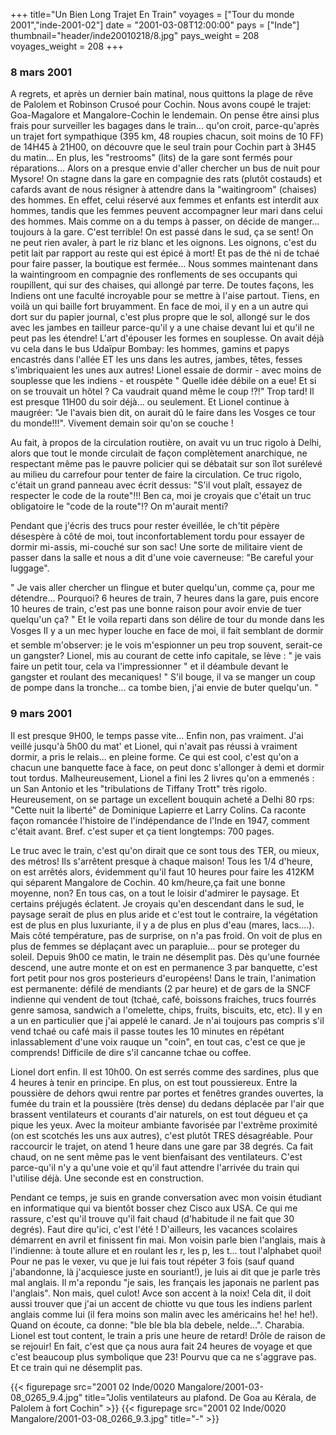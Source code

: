 +++
title="Un Bien Long Trajet En Train"
voyages = ["Tour du monde 2001","inde-2001-02"]
date = "2001-03-08T12:00:00"
pays = ["Inde"]
thumbnail="header/inde20010218/8.jpg"
pays_weight = 208
voyages_weight = 208
+++
### 8 mars 2001

A regrets, et après un dernier bain matinal, nous quittons la plage de rêve 
de Palolem et Robinson Crusoé pour Cochin. Nous avons coupé le trajet: Goa-Magalore 
et Mangalore-Cochin le lendemain. On pense être ainsi plus frais pour surveiller 
les bagages dans le train... qu'on croit, parce-qu'après un trajet fort sympathique 
(395 km, 48 roupies chacun, soit moins de 10 FF) de 14H45 à 21H00, on découvre 
que le seul train pour Cochin part à 3H45 du matin... En plus, les "restrooms" 
(lits) de la gare sont fermés pour réparations... Alors on a presque envie d'aller 
chercher un bus de nuit pour Mysore! On stagne dans la gare en compagnie des 
rats (plutôt costauds) et cafards avant de nous résigner à attendre dans la 
"waitingroom" (chaises) des hommes. En effet, celui réservé aux femmes et enfants 
est interdit aux hommes, tandis que les femmes peuvent accompagner leur mari 
dans celui des hommes. Mais comme on a du temps à passer, on décide de manger... 
toujours à la gare. C'est terrible! On est passé dans le sud, ça se sent! On 
ne peut rien avaler, à part le riz blanc et les oignons. Les oignons, c'est 
du petit lait par rapport au reste qui est épicé à mort! Et pas de thé ni de 
tchaé pour faire passer, la boutique est fermée... Nous sommes maintenant dans 
la waintingroom en compagnie des ronflements de ses occupants qui roupillent, 
qui sur des chaises, qui allongé par terre. De toutes façons, les Indiens ont 
une faculté incroyable pour se mettre à l'aise partout. Tiens, en voilà un qui 
baille fort bruyamment. En face de moi, il y en a un autre qui dort sur du papier 
journal, c'est plus propre que le sol, allongé sur le dos avec les jambes en 
tailleur parce-qu'il y a une chaise devant lui et qu'il ne peut pas les étendre! 
L'art d'épouser les formes en souplesse. On avait déjà vu cela dans le bus Udaïpur 
Bombay: les hommes, gamins et papys encastrés dans l'allée ET les uns dans les 
autres, jambes, têtes, fesses s'imbriquaient les unes aux autres! Lionel essaie 
de dormir - avec moins de souplesse que les indiens - et rouspète " Quelle idée 
débile on a eue! Et si on se trouvait un hôtel ? Ca vaudrait quand même le coup 
!?!" Trop tard! Il est presque 11H00 du soir déjà... ou seulement. Et Lionel 
continue à maugréer: "Je l'avais bien dit, on aurait dû le faire dans les Vosges 
ce tour du monde!!!". Vivement demain soir qu'on se couche !

Au fait, à propos de la circulation routière, on avait vu un truc rigolo à 
Delhi, alors que tout le monde circulait de façon complètement anarchique, ne 
respectant même pas le pauvre policier qui se débatait sur son îlot surélevé 
au milieu du carrefour pour tenter de faire la circulation. Ce truc rigolo, 
c'était un grand panneau avec écrit dessus: "S'il vout plaît, essayez de respecter 
le code de la route"!!! Ben ca, moi je croyais que c'était un truc obligatoire 
le "code de la route"!? On m'aurait menti?

Pendant que j'écris des trucs pour rester éveillée, le ch'tit pépère désespère 
à côté de moi, tout inconfortablement tordu pour essayer de dormir mi-assis, 
mi-couché sur son sac! Une sorte de militaire vient de passer dans la salle 
et nous a dit d'une voie caverneuse: "Be careful your luggage".

" Je vais aller chercher un flingue et buter quelqu'un, comme ça, pour me détendre... 
Pourquoi? 6 heures de train, 7 heures dans la gare, puis encore 10 heures de 
train, c'est pas une bonne raison pour avoir envie de tuer quelqu'un ça? " Et 
le voila reparti dans son délire de tour du monde dans les Vosges Il y a un 
mec hyper louche en face de moi, il fait semblant de dormir et semble m'observer: 
je le vois m'espionner un peu trop souvent, serait-ce un gangster? Lionel, mis 
au courant de cette info capitale, se lève : " je vais faire un petit tour, 
cela va l'impressionner " et il déambule devant le gangster et roulant des mecaniques! 
" S'il bouge, il va se manger un coup de pompe dans la tronche... ca tombe bien, 
j'ai envie de buter quelqu'un. " 

### 9 mars 2001

Il est presque 9H00, le temps passe vite... Enfin non, pas vraiment. J'ai veillé 
jusqu'à 5h00 du mat' et Lionel, qui n'avait pas réussi à vraiment dormir, a 
pris le relais... en pleine forme. Ce qui est cool, c'est qu'on a chacun une 
banquette face à face, on peut donc s'allonger à demi et dormir tout tordus. 
Malheureusement, Lionel a fini les 2 livres qu'on a emmenés : un San Antonio 
et les "tribulations de Tiffany Trott" très rigolo. Heureusement, on se partage 
un excellent bouquin acheté a Delhi 80 rps: "Cette nuit la liberté" de Dominique 
Lapierre et Larry Colins. Ca raconte façon romancée l'histoire de l'indépendance 
de l'Inde en 1947, comment c'était avant. Bref. c'est super et ça tient longtemps: 
700 pages.

 Le truc avec le train, c'est qu'on dirait que ce sont tous des TER, ou mieux, 
des métros! Ils s'arrêtent presque à chaque maison! Tous les 1/4 d'heure, on 
est arrêtés alors, évidemment qu'il faut 10 heures pour faire les 412KM qui 
séparent Mangalore de Cochin. 40 km/heure,ça fait une bonne moyenne, non? En 
tous cas, on a tout le loisir d'admirer le paysage. Et certains préjugés éclatent. 
Je croyais qu'en descendant dans le sud, le paysage serait de plus en plus aride 
et c'est tout le contraire, la végétation est de plus en plus luxuriante, il 
y a de plus en plus d'eau (mares, lacs....). Mais côté température, pas de surprise, 
on n'a pas froid. On voit de plus en plus de femmes se déplaçant avec un parapluie... 
pour se proteger du soleil. Depuis 9h00 ce matin, le train ne désemplit pas. 
Dès qu'une fournée descend, une autre monte et on est en permanence 3 par banquette, 
c'est fort petit pour nos gros posterieurs d'européens! Dans le train, l'animation 
est permanente: défilé de mendiants (2 par heure) et de gars de la SNCF indienne 
qui vendent de tout (tchaé, café, boissons fraiches, trucs fourrés genre samosa, 
sandwich a l'omelette, chips, fruits, biscuits, etc, etc). Il y en a un en particulier 
que j'ai appelé le canard. Je n'ai toujours pas compris s'il vend tchaé ou café 
mais il passe toutes les 10 minutes en répétant inlassablement d'une voix rauque 
un "coin", en tout cas, c'est ce que je comprends! Difficile de dire s'il cancanne 
tchae ou coffee.

Lionel dort enfin. Il est 10h00. On est serrés comme des sardines, plus que 
4 heures à tenir en principe. En plus, on est tout poussiereux. Entre la poussière 
de dehors qwui rentre par portes et fenêtres grandes ouvertes, la fumée du train 
et la poussière (très dense) du dedans déplacée par l'air que brassent ventilateurs 
et courants d'air naturels, on est tout dégueu et ça pique les yeux. Avec la 
moiteur ambiante favorisée par l'extrême proximité (on est scotchés les uns 
aux autres), c'est plutôt TRES désagréable. Pour raccourcir le trajet, on atend 
1 heure dans une gare par 38 degrés. Ca fait chaud, on ne sent même pas le vent 
bienfaisant des ventilateurs. C'est parce-qu'il n'y a qu'une voie et qu'il faut 
attendre l'arrivée du train qui l'utilise déjà. Une seconde est en construction.

 Pendant ce temps, je suis en grande conversation avec mon voisin étudiant 
en informatique qui va bientôt bosser chez Cisco aux USA. Ce qui me rassure, 
c'est qu'il trouve qu'il fait chaud (d'habitude il ne fait que 30 degrés). Faut 
dire qu'ici, c'est l'été ! D'ailleurs, les vacances scolaires démarrent en avril 
et finissent fin mai. Mon voisin parle bien l'anglais, mais à l'indienne: à 
toute allure et en roulant les r, les p, les t... tout l'alphabet quoi! Pour 
ne pas le vexer, vu que je lui fais tout répéter 3 fois (sauf quand j'abandonne, 
là j'acquiesce juste en souriant!), je luis ai dit que je parle très mal anglais. 
Il m'a repondu "je sais, les français les japonais ne parlent pas l'anglais". 
Non mais, quel culot! Avce son accent à la noix! Cela dit, il doit aussi trouver 
que j'ai un accent de chiotte vu que tous les indiens parlent anglais comme 
lui (il fera moins son malin avec les américains he! he! he!). Quand on écoute, 
ca donne: "ble ble bla bla debele, nelde...". Charabia. Lionel est tout content, 
le train a pris une heure de retard! Drôle de raison de se rejouir! En fait, 
c'est que ça nous aura fait 24 heures de voyage et que c'est beaucoup plus symbolique 
que 23! Pourvu que ca ne s'aggrave pas. Et ce train qui ne désemplit pas.


<div id="TOTO">{{< figurepage src="2001 02 Inde/0020 Mangalore/2001-03-08_0265_9.4.jpg" title="Jolis ventilateurs au plafond. De Goa au Kérala, de Palolem à fort Cochin"  >}}
{{< figurepage src="2001 02 Inde/0020 Mangalore/2001-03-08_0266_9.3.jpg" title="-"  >}}
</DIV>


